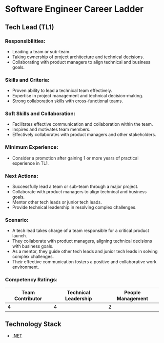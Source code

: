 # Software Engineer Career Ladder

## Tech Lead (TL1)

### Responsibilities:
- Leading a team or sub-team.
- Taking ownership of project architecture and technical decisions.
- Collaborating with product managers to align technical and business goals.

### Skills and Criteria:
- Proven ability to lead a technical team effectively.
- Expertise in project management and technical decision-making.
- Strong collaboration skills with cross-functional teams.

### Soft Skills and Collaboration:
- Facilitates effective communication and collaboration within the team.
- Inspires and motivates team members.
- Effectively collaborates with product managers and other stakeholders.

### Minimum Experience:
- Consider a promotion after gaining 1 or more years of practical experience in TL1.

### Next Actions:
- Successfully lead a team or sub-team through a major project.
- Collaborate with product managers to align technical and business goals.
- Mentor other tech leads or junior tech leads.
- Provide technical leadership in resolving complex challenges.

### Scenario:
- A tech lead takes charge of a team responsible for a critical product launch.
- They collaborate with product managers, aligning technical decisions with business goals.
- As a mentor, they guide other tech leads and junior tech leads in solving complex challenges.
- Their effective communication fosters a positive and collaborative work environment.

### Competency Ratings:
| Team Contributor | Technical Leadership | People Management |
| ---------------- | -------------------- | ----------------- |
|         4        |          4           |         2         |

## Technology Stack
- [.NET](Technology%20Stack/.Net/Level%206.md)
